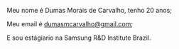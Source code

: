 Meu nome é Dumas Morais de Carvalho, tenho 20 anos;

Meu email é dumasmcarvalho@gmail.com;

E sou estágiario na Samsung R&D Institute Brazil.

